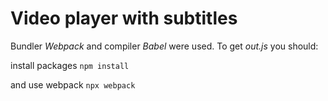 # Video player with subtitles

Bundler *Webpack* and compiler *Babel* were used. To get *out.js* you should: 

install packages `npm install`

and use webpack `npx webpack`